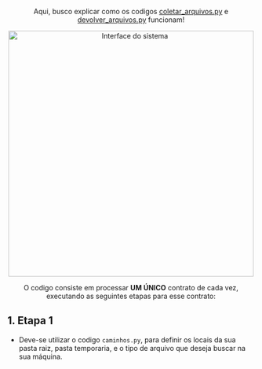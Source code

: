 <p align= "center">
  Aqui, busco explicar como os codigos <a href="TheCode/coletar_arquivos.py">coletar_arquivos.py</a> e <a href="TheCode/devolver_arquivos.py">devolver_arquivos.py</a> funcionam! <br>
</p>

<p align= "center">
  <img src="../assets/imagens/img1.png" width="500" alt="Interface do sistema"> </br>
</p>

<p align= "center">
  O codigo consiste em processar <b>UM ÚNICO</b> contrato de cada vez, executando as seguintes etapas para esse contrato:<br>
</p>

## 1. Etapa 1
- Deve-se utilizar o codigo `caminhos.py`, para definir os locais da sua pasta raiz, pasta temporaria, e o tipo de arquivo que deseja buscar na sua máquina.   

